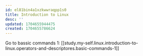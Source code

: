 ```yaml
---
id: el81bin4a1xzkwwraqpp1s0
title: Introduction to Linux
desc: ''
updated: 1704655944475
created: 1704655786624
---
```


Go to bassic commands 1: [[study.my-self.linux.introduction-to-linux.operators-and-descriptores.basic-commands-1]]